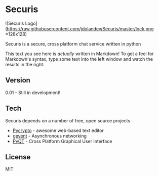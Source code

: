 Securis
=========

![Securis Logo](https://raw.githubusercontent.com/jdolandev/Securis/master/lock.png =128x128)

Securis is a secure, cross platform chat service written in python

This text you see here is *actually* written in Markdown! To get a feel for Markdown's syntax, type some text into the left window and watch the results in the right.  

Version
----

0.01    - Still in development!

Tech
-----------

Securis depends on a number of free, open source projects

* [Pycrypto] - awesome web-based text editor
* [gevent]   - Asynchronous networking
* [PyQT]     - Cross Platform Graphical User Interface 

License
----

MIT


[Pycrypto]:https://pypi.python.org/pypi/pycrypto
[GEvent]:http://www.gevent.org/
[Pyqt]:https://wiki.python.org/moin/PyQt
